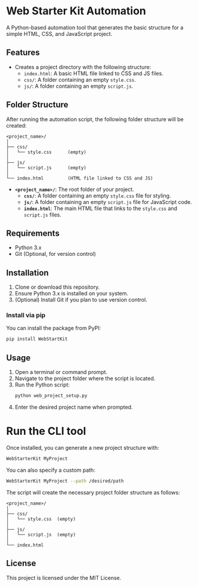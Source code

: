 # Web Starter Kit Automation

A Python-based automation tool that generates the basic structure for a simple HTML, CSS, and JavaScript project.

## Features

- Creates a project directory with the following structure:
  - `index.html`: A basic HTML file linked to CSS and JS files.
  - `css/`: A folder containing an empty `style.css`.
  - `js/`: A folder containing an empty `script.js`.


## Folder Structure

After running the automation script, the following folder structure will be created:

```
<project_name>/
│
├── css/
│   └── style.css      (empty)
│
├── js/
│   └── script.js      (empty)
│
└── index.html         (HTML file linked to CSS and JS)
```

- **`<project_name>/`**: The root folder of your project.
  - **`css/`**: A folder containing an empty `style.css` file for styling.
  - **`js/`**: A folder containing an empty `script.js` file for JavaScript code.
  - **`index.html`**: The main HTML file that links to the `style.css` and `script.js` files.

## Requirements

- Python 3.x
- Git (Optional, for version control)

## Installation

1. Clone or download this repository.
2. Ensure Python 3.x is installed on your system.
3. (Optional) Install Git if you plan to use version control.

### **Install via pip**
You can install the package from PyPI:

```bash
pip install WebStartKit
```
## Usage

1. Open a terminal or command prompt.
2. Navigate to the project folder where the script is located.
3. Run the Python script:
   ```bash
   python web_project_setup.py
   ```
4. Enter the desired project name when prompted.

# Run the CLI tool
Once installed, you can generate a new project structure with:

```bash
WebStarterKit MyProject
```
You can also specify a custom path:

```bash
WebStarterKit MyProject --path /desired/path
```

The script will create the necessary project folder structure as follows:

```
<project_name>/
│
├── css/
│   └── style.css  (empty)
│
├── js/
│   └── script.js  (empty)
│
└── index.html
```

## License

This project is licensed under the MIT License.

